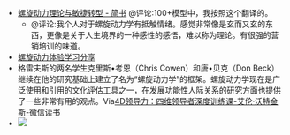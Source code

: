 - [螺旋动力理论与敏捷转型 - 简书](https://www.jianshu.com/p/9f32492ab902) @评论:100+模型中，我按照这个翻译的。
    - @评论:我个人对于螺旋动力学有抵触情绪。感觉非常像是玄而又玄的东西，更像是关于人生境界的一种感性的感悟，难以称为理论。有很强的营销培训的味道。
- [螺旋动力体验学习分享](https://www.meipian.cn/35u2nitm)
- 格雷夫斯的两名学生克里斯•考恩（Chris Cowen）和唐•贝克（Don Beck）继续在他的研究基础上建立了名为“螺旋动力学”的框架。螺旋动力学现在是广泛使用和引用的文化评估工具之一，在发展功能性人际关系的研究方面也提供了一些非常有用的观点。Via[4D领导力：四维领导者深度训练课-艾伦·沃特金斯-微信读书](https://weread.qq.com/web/reader/01d328a0722f700e01d8b8ckd9d320f022ed9d4f495e456)
- ![](https://firebasestorage.googleapis.com/v0/b/firescript-577a2.appspot.com/o/imgs%2Fapp%2Fxinyiheng%2Fhz9lfU7fO5.png?alt=media&token=485d5756-3e5a-4e8c-afb9-4849016ca419)
